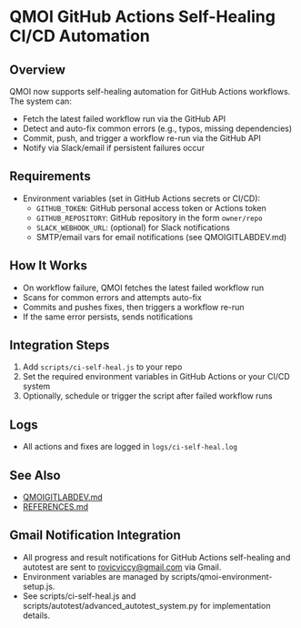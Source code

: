# QMOI GitHub Actions Self-Healing CI/CD Automation

## Overview

QMOI now supports self-healing automation for GitHub Actions workflows. The system can:
- Fetch the latest failed workflow run via the GitHub API
- Detect and auto-fix common errors (e.g., typos, missing dependencies)
- Commit, push, and trigger a workflow re-run via the GitHub API
- Notify via Slack/email if persistent failures occur

## Requirements

- Environment variables (set in GitHub Actions secrets or CI/CD):
  - `GITHUB_TOKEN`: GitHub personal access token or Actions token
  - `GITHUB_REPOSITORY`: GitHub repository in the form `owner/repo`
  - `SLACK_WEBHOOK_URL`: (optional) for Slack notifications
  - SMTP/email vars for email notifications (see QMOIGITLABDEV.md)

## How It Works

- On workflow failure, QMOI fetches the latest failed workflow run
- Scans for common errors and attempts auto-fix
- Commits and pushes fixes, then triggers a workflow re-run
- If the same error persists, sends notifications

## Integration Steps

1. Add `scripts/ci-self-heal.js` to your repo
2. Set the required environment variables in GitHub Actions or your CI/CD system
3. Optionally, schedule or trigger the script after failed workflow runs

## Logs

- All actions and fixes are logged in `logs/ci-self-heal.log`

## See Also
- [QMOIGITLABDEV.md](./QMOIGITLABDEV.md)
- [REFERENCES.md](./REFERENCES.md) 

## Gmail Notification Integration

- All progress and result notifications for GitHub Actions self-healing and autotest are sent to rovicviccy@gmail.com via Gmail.
- Environment variables are managed by scripts/qmoi-environment-setup.js.
- See scripts/ci-self-heal.js and scripts/autotest/advanced_autotest_system.py for implementation details. 